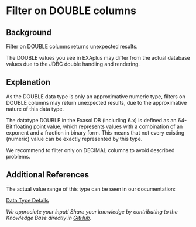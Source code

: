 # Filter on DOUBLE columns 
## Background

Filter on DOUBLE columns returns unexpected results. 

The DOUBLE values you see in EXAplus may differ from the actual database values due to the JDBC double handling and rendering.

## Explanation

As the DOUBLE data type is only an approximative numeric type, filters on DOUBLE columns may return unexpected results, due to the approximative nature of this data type.

The datatype DOUBLE in the Exasol DB (including 6.x) is defined as an 64-Bit floating point value, which represents values with a combination of an exponent and a fraction in binary form. This means that not every existing (numeric) value can be exactly represented by this type.

We recommend to filter only on DECIMAL columns to avoid described problems.

## Additional References

The actual value range of this type can be seen in our documentation:

[Data Type Details](https://docs.exasol.com/sql_references/data_types/datatypedetails.htm)

*We appreciate your input! Share your knowledge by contributing to the Knowledge Base directly in [GitHub](https://github.com/exasol/public-knowledgebase).* 